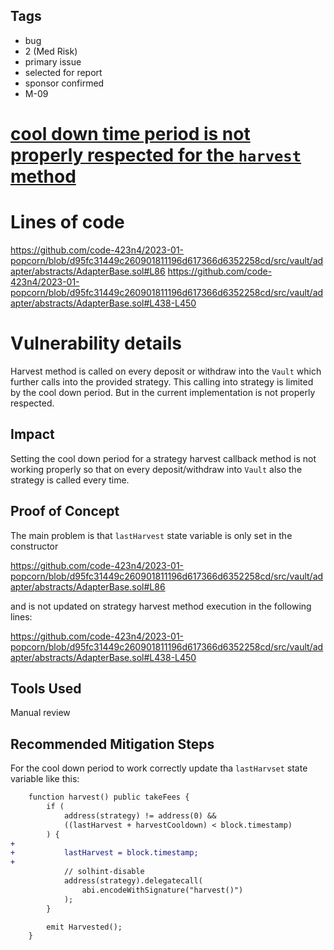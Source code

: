## Tags

- bug
- 2 (Med Risk)
- primary issue
- selected for report
- sponsor confirmed
- M-09

# [cool down time period is not properly respected for the `harvest` method ](https://github.com/code-423n4/2023-01-popcorn-findings/issues/558) 

# Lines of code

https://github.com/code-423n4/2023-01-popcorn/blob/d95fc31449c260901811196d617366d6352258cd/src/vault/adapter/abstracts/AdapterBase.sol#L86
https://github.com/code-423n4/2023-01-popcorn/blob/d95fc31449c260901811196d617366d6352258cd/src/vault/adapter/abstracts/AdapterBase.sol#L438-L450


# Vulnerability details


Harvest method is called on every deposit or withdraw into the `Vault` which further calls into the provided strategy.
This calling into strategy is limited by the cool down period. But in the current implementation is not properly respected.

## Impact
Setting the cool down period for a strategy harvest callback method is not working properly so that on every deposit/withdraw into `Vault` also the strategy is called every time.

## Proof of Concept
The main problem is that `lastHarvest` state variable is only set in the constructor 

https://github.com/code-423n4/2023-01-popcorn/blob/d95fc31449c260901811196d617366d6352258cd/src/vault/adapter/abstracts/AdapterBase.sol#L86

and is not updated on strategy harvest method execution in the following lines:

https://github.com/code-423n4/2023-01-popcorn/blob/d95fc31449c260901811196d617366d6352258cd/src/vault/adapter/abstracts/AdapterBase.sol#L438-L450

## Tools Used
Manual review

## Recommended Mitigation Steps
For the cool down period to work correctly update tha `lastHarvset` state variable like this:

```diff
    function harvest() public takeFees {
        if (
            address(strategy) != address(0) &&
            ((lastHarvest + harvestCooldown) < block.timestamp)
        ) {
+
+           lastHarvest = block.timestamp;
+
            // solhint-disable
            address(strategy).delegatecall(
                abi.encodeWithSignature("harvest()")
            );
        }

        emit Harvested();
    }
```